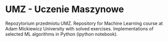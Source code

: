# UMZ - Uczenie Maszynowe
Repozytorium przedmiotu UMZ.
Repository for Machine Learning course at Adam Mickiewicz University with solved exercises.
Implementations of selected ML algorithms in Python (ipython notebook).
